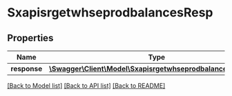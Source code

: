 # SxapisrgetwhseprodbalancesResp

## Properties
Name | Type | Description | Notes
------------ | ------------- | ------------- | -------------
**response** | [**\Swagger\Client\Model\SxapisrgetwhseprodbalancesResponse**](SxapisrgetwhseprodbalancesResponse.md) |  | [optional] 

[[Back to Model list]](../README.md#documentation-for-models) [[Back to API list]](../README.md#documentation-for-api-endpoints) [[Back to README]](../README.md)


